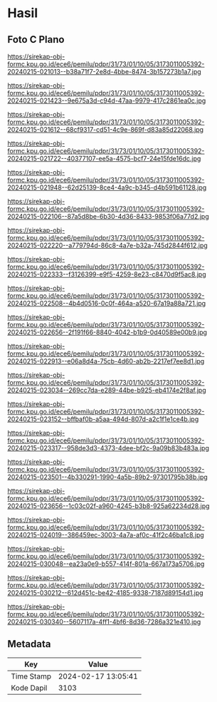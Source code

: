 # Hasil

## Foto C Plano

https://sirekap-obj-formc.kpu.go.id/ece6/pemilu/pdpr/31/73/01/10/05/3173011005392-20240215-021013--b38a71f7-2e8d-4bbe-8474-3b157273b1a7.jpg

https://sirekap-obj-formc.kpu.go.id/ece6/pemilu/pdpr/31/73/01/10/05/3173011005392-20240215-021423--9e675a3d-c94d-47aa-9979-417c2861ea0c.jpg

https://sirekap-obj-formc.kpu.go.id/ece6/pemilu/pdpr/31/73/01/10/05/3173011005392-20240215-021612--68cf9317-cd51-4c9e-869f-d83a85d22068.jpg

https://sirekap-obj-formc.kpu.go.id/ece6/pemilu/pdpr/31/73/01/10/05/3173011005392-20240215-021722--40377107-ee5a-4575-bcf7-24e15fde16dc.jpg

https://sirekap-obj-formc.kpu.go.id/ece6/pemilu/pdpr/31/73/01/10/05/3173011005392-20240215-021948--62d25139-8ce4-4a9c-b345-d4b591b61128.jpg

https://sirekap-obj-formc.kpu.go.id/ece6/pemilu/pdpr/31/73/01/10/05/3173011005392-20240215-022106--87a5d8be-6b30-4d36-8433-9853f06a77d2.jpg

https://sirekap-obj-formc.kpu.go.id/ece6/pemilu/pdpr/31/73/01/10/05/3173011005392-20240215-022220--a779794d-86c8-4a7e-b32a-745d2844f612.jpg

https://sirekap-obj-formc.kpu.go.id/ece6/pemilu/pdpr/31/73/01/10/05/3173011005392-20240215-022333--f3126399-e9f5-4259-8e23-c8470d9f5ac8.jpg

https://sirekap-obj-formc.kpu.go.id/ece6/pemilu/pdpr/31/73/01/10/05/3173011005392-20240215-022508--4b4d0516-0c0f-464a-a520-67a19a88a721.jpg

https://sirekap-obj-formc.kpu.go.id/ece6/pemilu/pdpr/31/73/01/10/05/3173011005392-20240215-022656--2f191f66-8840-4042-b1b9-0d40589e00b9.jpg

https://sirekap-obj-formc.kpu.go.id/ece6/pemilu/pdpr/31/73/01/10/05/3173011005392-20240215-022913--e06a8d4a-75cb-4d60-ab2b-2217ef7ee8d1.jpg

https://sirekap-obj-formc.kpu.go.id/ece6/pemilu/pdpr/31/73/01/10/05/3173011005392-20240215-023034--269cc7da-e289-44be-b925-eb4174e2f8af.jpg

https://sirekap-obj-formc.kpu.go.id/ece6/pemilu/pdpr/31/73/01/10/05/3173011005392-20240215-023152--bffbaf0b-a5aa-494d-807d-a2c1f1e1ce4b.jpg

https://sirekap-obj-formc.kpu.go.id/ece6/pemilu/pdpr/31/73/01/10/05/3173011005392-20240215-023317--958de3d3-4373-4dee-bf2c-9a09b83b483a.jpg

https://sirekap-obj-formc.kpu.go.id/ece6/pemilu/pdpr/31/73/01/10/05/3173011005392-20240215-023501--4b330291-1990-4a5b-89b2-97301795b38b.jpg

https://sirekap-obj-formc.kpu.go.id/ece6/pemilu/pdpr/31/73/01/10/05/3173011005392-20240215-023656--1c03c02f-a960-4245-b3b8-925a62234d28.jpg

https://sirekap-obj-formc.kpu.go.id/ece6/pemilu/pdpr/31/73/01/10/05/3173011005392-20240215-024019--386459ec-3003-4a7a-af0c-41f2c46ba1c8.jpg

https://sirekap-obj-formc.kpu.go.id/ece6/pemilu/pdpr/31/73/01/10/05/3173011005392-20240215-030048--ea23a0e9-b557-414f-801a-667a173a5706.jpg

https://sirekap-obj-formc.kpu.go.id/ece6/pemilu/pdpr/31/73/01/10/05/3173011005392-20240215-030212--612d451c-be42-4185-9338-7187d89154d1.jpg

https://sirekap-obj-formc.kpu.go.id/ece6/pemilu/pdpr/31/73/01/10/05/3173011005392-20240215-030340--5607117a-4ff1-4bf6-8d36-7286a321e410.jpg


## Metadata

| Key        | Value               |
| ---------- | ------------------- |
| Time Stamp | 2024-02-17 13:05:41 |
| Kode Dapil | 3103                |



